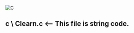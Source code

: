 ![C](https://img.shields.io/badge/-C-A8B9CC?logo=C&logoColor=white&style=flat)
## c \ Clearn.c <-- This file is string code.
